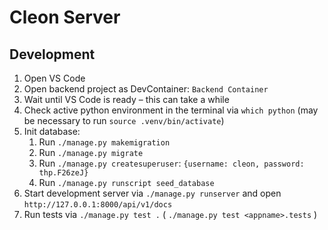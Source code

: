 # Cleon Server

## Development

1. Open VS Code
2. Open backend project as DevContainer: `Backend Container`
3. Wait until VS Code is ready – this can take a while
4. Check active python environment in the terminal via `which python` (may be necessary to run `source .venv/bin/activate`)
5. Init database:
    1. Run `./manage.py makemigration`
    2. Run `./manage.py migrate`
    3. Run `./manage.py createsuperuser`: `{username: cleon, password: thp.F26zeJ}`
    4. Run `./manage.py runscript seed_database`
6. Start development server via `./manage.py runserver` and open `http://127.0.0.1:8000/api/v1/docs`
7. Run tests via `./manage.py test .` ( `./manage.py test <appname>.tests` )
